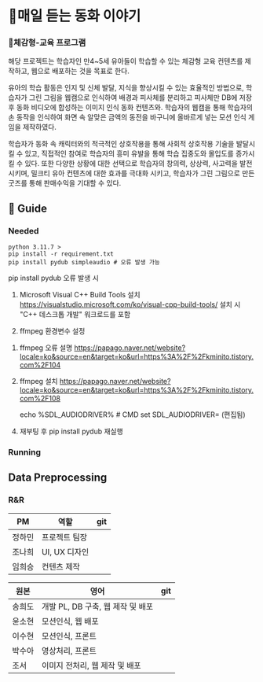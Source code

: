 # 👸매일 듣는 동화 이야기

### 👶체감형-교육 프로그램
 해당 프로젝트는 학습자인 만4~5세 유아들이 학습할 수 있는 체감형 교육 컨텐츠를 제작하고, 웹으로 배포하는 것을 목표로 한다.

 유아의 학습 활동은 인지 및 신체 발달, 지식을 향상시킬 수 있는 효율적인 방법으로,  학습자가 그린 그림을 웹캠으로 인식하여 배경과 피사체를 분리하고 피사체만 DB에 저장 후 동화 비디오에 합성하는 이미지 인식 동화 컨텐츠와. 학습자의 웹캠을 통해 학습자의 손 동작을 인식하여 화면 속 알맞은 금액의 동전을 바구니에 올바르게 넣는 모션 인식 게임을 제작하였다.

 학습자가 동화 속 캐릭터와의 적극적인 상호작용을 통해 사회적 상호작용 기술을 발달시킬 수 있고, 직접적인 참여로 학습자의 흥미 유발을 통해 학습 집중도와 몰입도를 증가시킬 수 있다. 또한 다양한 상황에 대한 선택으로 학습자의 창의력, 상상력, 사고력을 발전시키며, 밀크티 유아 컨텐츠에 대한 효과를 극대화 시키고, 학습자가 그린 그림으로 만든 굿즈를 통해 판매수익을 기대할 수 있다.


## 🔖 Guide
### Needed
    python 3.11.7 >
    pip install -r requirement.txt
    pip install pydub simpleaudio # 오류 발생 가능

pip install pydub 오류 발생 시
1) Microsoft Visual C++ Build Tools 설치
https://visualstudio.microsoft.com/ko/visual-cpp-build-tools/
설치 시 "C++ 데스크톱 개발" 워크로드를 포함


3) ffmpeg 환경변수 설정
1.  ffmpeg 오류 설명 
https://papago.naver.net/website?locale=ko&source=en&target=ko&url=https%3A%2F%2Fkminito.tistory.com%2F104
2. ffmpeg 설치
https://papago.naver.net/website?locale=ko&source=en&target=ko&url=https%3A%2F%2Fkminito.tistory.com%2F108

    echo %SDL_AUDIODRIVER%     # CMD
    set SDL_AUDIODRIVER= (편집됨)

4) 재부팅 후 pip install pydub 재실행



### Running





## Data Preprocessing


### R&R
|  PM             | 역할                            | git |
| ------------- | ---------------------------------- | ------------------- | 
| 정하민 | 프로젝트 팀장 | |
| 조나희 | UI, UX 디자인 | |
| 임희승 | 컨텐츠 제작 | |


|  원본             | 영어                             | git|
| ------------- | ---------------------------------- | ------- | 
| 송희도 | 개발 PL, DB 구축, 웹 제작 및 배포 ||
| 윤소현 | 모션인식,  웹 배포 ||
| 이수현 | 모션인식, 프론트 ||
| 박수아 | 영상처리, 프론트 ||
| 조서 | 이미지 전처리,  웹 제작 및 배포 ||


